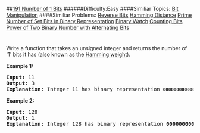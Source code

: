 ##[191.Number of 1 Bits](https://leetcode.com/problems/number-of-1-bits/description/ "191.Number of 1 Bits")
######Difficulty:Easy
####Similiar Topics:
  [Bit Manipulation](https://leetcode.com//tag/bit-manipulation)
####Similiar Problems:
  [Reverse Bits](https://leetcode.com//problems/reverse-bits)  [Hamming Distance](https://leetcode.com//problems/hamming-distance)  [Prime Number of Set Bits in Binary Representation](https://leetcode.com//problems/prime-number-of-set-bits-in-binary-representation)  [Binary Watch](https://leetcode.com//problems/binary-watch)  [Counting Bits](https://leetcode.com//problems/counting-bits)  [Power of Two](https://leetcode.com//problems/power-of-two)  [Binary Number with Alternating Bits](https://leetcode.com//problems/binary-number-with-alternating-bits)
<div class="question-description__3U1T" style="padding-top: 10px;"><div><p>Write a function that takes an unsigned integer and returns the number of '1'&#160;bits it has (also known as the <a href="http://en.wikipedia.org/wiki/Hamming_weight">Hamming weight</a>).</p>

<p><strong>Example 1:</strong></p>

<pre><strong>Input:</strong> 11
<strong>Output:</strong> 3
<strong>Explanation: </strong>Integer 11 has binary representation <code><strong>00000000000000000000000000001011 </strong></code>
</pre>

<p><strong>Example 2:</strong></p>

<pre><strong>Input:</strong> 128
<strong>Output:</strong> 1
<strong>Explanation: </strong>Integer 128 has binary representation <strong>00000000000000000000000010000000</strong>
</pre>
</div></div><div> </div><div> </div><div> </div><div> </div><div> </div><div> </div><div> </div><div> </div><div> </div><div> </div><div> </div><div> </div><div> </div><div> </div><div> </div><div> </div><div> </div><div> </div><div> </div><div> </div><div> </div><div> </div><div> </div><div> </div><div> </div><div> </div><div> </div><div> </div><div> </div><div> </div><div> </div><div> </div><div> </div><div> </div><div> </div><div> </div><div> </div><div> </div><div> </div><div> </div><div> </div><div> </div><div> </div><div> </div><div> </div><div> </div><div> </div><div> </div><div> </div><div> </div><div> </div><div> </div><div> </div><div> </div><div> </div><div> </div><div> </div><div> </div><div> </div><div> </div><div> </div><div> </div><div> </div><div> </div><div> </div><div> </div><div> </div><div> </div><div> </div><div> </div><div> </div><div> </div><div> </div><div> </div><div> </div><div> </div><div> </div><div> </div><div> </div><div> </div><div> </div><div> </div><div> </div><div> </div><div> </div><div> </div><div> </div><div> </div><div> </div><div> </div><div> </div><div> </div><div> </div><div> </div><div> </div><div> </div><div> </div><div> </div><div> </div><div> </div><div> </div><div> </div><div> </div><div> </div><div> </div><div> </div><div> </div><div> </div><div> </div><div> </div><div> </div><div> </div>